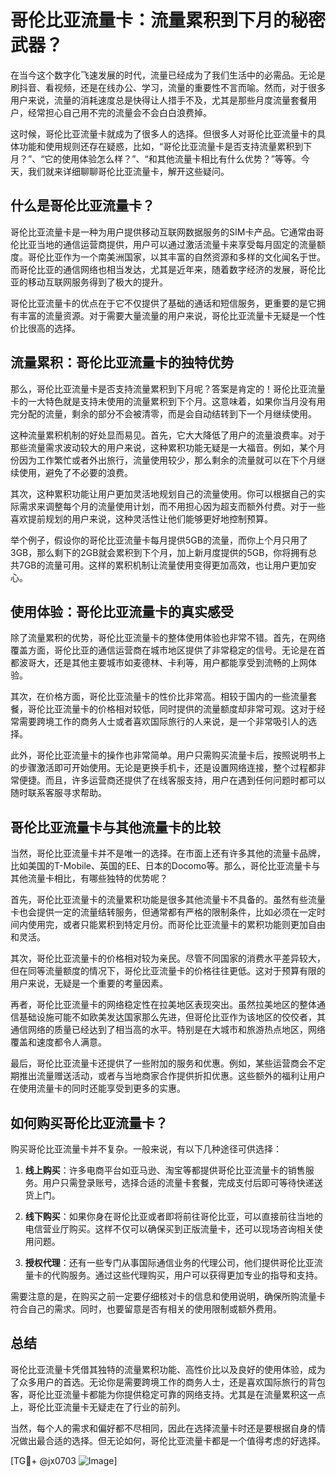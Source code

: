 # 哥伦比亚流量卡：流量累积到下月的秘密武器？

在当今这个数字化飞速发展的时代，流量已经成为了我们生活中的必需品。无论是刷抖音、看视频，还是在线办公、学习，流量的重要性不言而喻。然而，对于很多用户来说，流量的消耗速度总是快得让人措手不及，尤其是那些月度流量套餐用户，经常担心自己用不完的流量会不会白白浪费掉。

这时候，哥伦比亚流量卡就成为了很多人的选择。但很多人对哥伦比亚流量卡的具体功能和使用规则还存在疑惑，比如，“哥伦比亚流量卡是否支持流量累积到下月？”、“它的使用体验怎么样？”、“和其他流量卡相比有什么优势？”等等。今天，我们就来详细聊聊哥伦比亚流量卡，解开这些疑问。

## 什么是哥伦比亚流量卡？

哥伦比亚流量卡是一种为用户提供移动互联网数据服务的SIM卡产品。它通常由哥伦比亚当地的通信运营商提供，用户可以通过激活流量卡来享受每月固定的流量额度。哥伦比亚作为一个南美洲国家，以其丰富的自然资源和多样的文化闻名于世。而哥伦比亚的通信网络也相当发达，尤其是近年来，随着数字经济的发展，哥伦比亚的移动互联网服务得到了极大的提升。

哥伦比亚流量卡的优点在于它不仅提供了基础的通话和短信服务，更重要的是它拥有丰富的流量资源。对于需要大量流量的用户来说，哥伦比亚流量卡无疑是一个性价比很高的选择。

## 流量累积：哥伦比亚流量卡的独特优势

那么，哥伦比亚流量卡是否支持流量累积到下月呢？答案是肯定的！哥伦比亚流量卡的一大特色就是支持未使用的流量累积到下个月。这意味着，如果你当月没有用完分配的流量，剩余的部分不会被清零，而是会自动结转到下一个月继续使用。

这种流量累积机制的好处显而易见。首先，它大大降低了用户的流量浪费率。对于那些流量需求波动较大的用户来说，这种累积功能无疑是一大福音。例如，某个月份因为工作繁忙或者外出旅行，流量使用较少，那么剩余的流量就可以在下个月继续使用，避免了不必要的浪费。

其次，这种累积功能让用户更加灵活地规划自己的流量使用。你可以根据自己的实际需求来调整每个月的流量使用计划，而不用担心因为超支而额外付费。对于一些喜欢提前规划的用户来说，这种灵活性让他们能够更好地控制预算。

举个例子，假设你的哥伦比亚流量卡每月提供5GB的流量，而你上个月只用了3GB，那么剩下的2GB就会累积到下个月，加上新月度提供的5GB，你将拥有总共7GB的流量可用。这样的累积机制让流量使用变得更加高效，也让用户更加安心。

## 使用体验：哥伦比亚流量卡的真实感受

除了流量累积的优势，哥伦比亚流量卡的整体使用体验也非常不错。首先，在网络覆盖方面，哥伦比亚的通信运营商在城市地区提供了非常稳定的信号。无论是在首都波哥大，还是其他主要城市如麦德林、卡利等，用户都能享受到流畅的上网体验。

其次，在价格方面，哥伦比亚流量卡的性价比非常高。相较于国内的一些流量套餐，哥伦比亚流量卡的价格相对较低，同时提供的流量额度却非常可观。这对于经常需要跨境工作的商务人士或者喜欢国际旅行的人来说，是一个非常吸引人的选择。

此外，哥伦比亚流量卡的操作也非常简单。用户只需购买流量卡后，按照说明书上的步骤激活即可开始使用。无论是更换手机卡，还是设置网络连接，整个过程都非常便捷。而且，许多运营商还提供了在线客服支持，用户在遇到任何问题时都可以随时联系客服寻求帮助。

## 哥伦比亚流量卡与其他流量卡的比较

当然，哥伦比亚流量卡并不是唯一的选择。在市面上还有许多其他的流量卡品牌，比如美国的T-Mobile、英国的EE、日本的Docomo等。那么，哥伦比亚流量卡与其他流量卡相比，有哪些独特的优势呢？

首先，哥伦比亚流量卡的流量累积功能是很多其他流量卡不具备的。虽然有些流量卡也会提供一定的流量结转服务，但通常都有严格的限制条件，比如必须在一定时间内使用完，或者只能累积到特定月份。而哥伦比亚流量卡的累积功能则更加自由和灵活。

其次，哥伦比亚流量卡的价格相对较为亲民。尽管不同国家的消费水平差异较大，但在同等流量额度的情况下，哥伦比亚流量卡的价格往往更低。这对于预算有限的用户来说，无疑是一个重要的考量因素。

再者，哥伦比亚流量卡的网络稳定性在拉美地区表现突出。虽然拉美地区的整体通信基础设施可能不如欧美发达国家那么先进，但哥伦比亚作为该地区的佼佼者，其通信网络的质量已经达到了相当高的水平。特别是在大城市和旅游热点地区，网络覆盖和速度都令人满意。

最后，哥伦比亚流量卡还提供了一些附加的服务和优惠。例如，某些运营商会不定期推出流量赠送活动，或者与当地商家合作提供折扣优惠。这些额外的福利让用户在使用流量卡的同时还能享受到更多的实惠。

## 如何购买哥伦比亚流量卡？

购买哥伦比亚流量卡并不复杂。一般来说，有以下几种途径可供选择：

1. **线上购买**：许多电商平台如亚马逊、淘宝等都提供哥伦比亚流量卡的销售服务。用户只需登录账号，选择合适的流量卡套餐，完成支付后即可等待快递送货上门。

2. **线下购买**：如果你身在哥伦比亚或者即将前往哥伦比亚，可以直接前往当地的电信营业厅购买。这样不仅可以确保买到正版流量卡，还可以现场咨询相关使用问题。

3. **授权代理**：还有一些专门从事国际通信业务的代理公司，他们提供哥伦比亚流量卡的代购服务。通过这些代理购买，用户可以获得更加专业的指导和支持。

需要注意的是，在购买之前一定要仔细核对卡的信息和使用说明，确保所购流量卡符合自己的需求。同时，也要留意是否有相关的使用限制或额外费用。

## 总结

哥伦比亚流量卡凭借其独特的流量累积功能、高性价比以及良好的使用体验，成为了众多用户的首选。无论你是需要跨境工作的商务人士，还是喜欢国际旅行的背包客，哥伦比亚流量卡都能为你提供稳定可靠的网络支持。尤其是在流量累积这一点上，哥伦比亚流量卡无疑走在了行业的前列。

当然，每个人的需求和偏好都不尽相同，因此在选择流量卡时还是要根据自身的情况做出最合适的选择。但无论如何，哥伦比亚流量卡都是一个值得考虑的好选择。

[TG💪+ @jx0703 ![Image](https://github.com/user-attachments/assets/dbca1d08-cadb-493c-b0ec-ad6f7a83f270)]